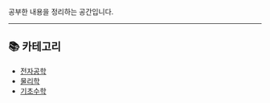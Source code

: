 공부한 내용을 정리하는 공간입니다.

---

## 📚 카테고리
- [전자공학](./ElectricalEngineering.md)
- [물리학](./Physics.md)
- [기초수학](./BasicMathematics.md)
